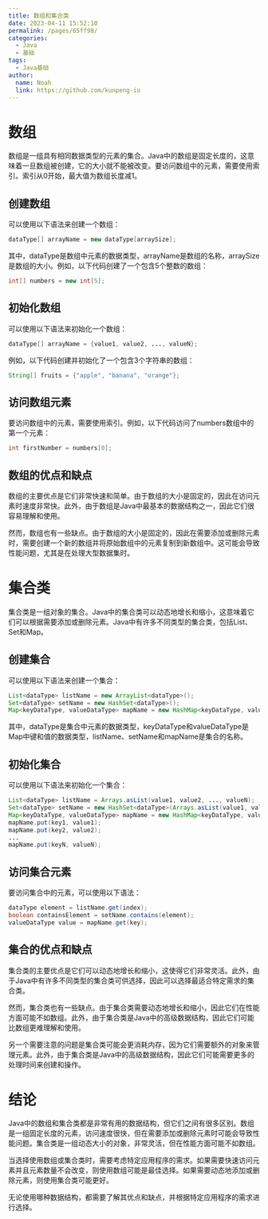 ```yaml
---
title: 数组和集合类
date: 2023-04-11 15:52:10
permalink: /pages/65ff98/
categories:
  - Java
  - 基础
tags:
  - Java基础
author: 
  name: Noah
  link: https://github.com/kunpeng-io
---
```

# 数组

数组是一组具有相同数据类型的元素的集合。Java中的数组是固定长度的，这意味着一旦数组被创建，它的大小就不能被改变。要访问数组中的元素，需要使用索引。索引从0开始，最大值为数组长度减1。

## 创建数组

可以使用以下语法来创建一个数组：

```java
dataType[] arrayName = new dataType[arraySize];
```

其中，dataType是数组中元素的数据类型，arrayName是数组的名称，arraySize是数组的大小。例如，以下代码创建了一个包含5个整数的数组：

```java
int[] numbers = new int[5];
```

## 初始化数组

可以使用以下语法来初始化一个数组：

```java
dataType[] arrayName = {value1, value2, ..., valueN};
```

例如，以下代码创建并初始化了一个包含3个字符串的数组：

```java
String[] fruits = {"apple", "banana", "orange"};
```

## 访问数组元素

要访问数组中的元素，需要使用索引。例如，以下代码访问了numbers数组中的第一个元素：

```java
int firstNumber = numbers[0];
```

## 数组的优点和缺点

数组的主要优点是它们非常快速和简单。由于数组的大小是固定的，因此在访问元素时速度非常快。此外，由于数组是Java中最基本的数据结构之一，因此它们很容易理解和使用。

然而，数组也有一些缺点。由于数组的大小是固定的，因此在需要添加或删除元素时，需要创建一个新的数组并将原始数组中的元素复制到新数组中。这可能会导致性能问题，尤其是在处理大型数据集时。

# 集合类

集合类是一组对象的集合。Java中的集合类可以动态地增长和缩小，这意味着它们可以根据需要添加或删除元素。Java中有许多不同类型的集合类，包括List、Set和Map。

## 创建集合

可以使用以下语法来创建一个集合：

```java
List<dataType> listName = new ArrayList<dataType>();
Set<dataType> setName = new HashSet<dataType>();
Map<keyDataType, valueDataType> mapName = new HashMap<keyDataType, valueDataType>();
```

其中，dataType是集合中元素的数据类型，keyDataType和valueDataType是Map中键和值的数据类型，listName、setName和mapName是集合的名称。

## 初始化集合

可以使用以下语法来初始化一个集合：

```java
List<dataType> listName = Arrays.asList(value1, value2, ..., valueN);
Set<dataType> setName = new HashSet<dataType>(Arrays.asList(value1, value2, ..., valueN));
Map<keyDataType, valueDataType> mapName = new HashMap<keyDataType, valueDataType>();
mapName.put(key1, value1);
mapName.put(key2, value2);
...
mapName.put(keyN, valueN);
```

## 访问集合元素

要访问集合中的元素，可以使用以下语法：

```java
dataType element = listName.get(index);
boolean containsElement = setName.contains(element);
valueDataType value = mapName.get(key);
```

## 集合的优点和缺点

集合类的主要优点是它们可以动态地增长和缩小，这使得它们非常灵活。此外，由于Java中有许多不同类型的集合类可供选择，因此可以选择最适合特定需求的集合类。

然而，集合类也有一些缺点。由于集合类需要动态地增长和缩小，因此它们在性能方面可能不如数组。此外，由于集合类是Java中的高级数据结构，因此它们可能比数组更难理解和使用。

另一个需要注意的问题是集合类可能会更消耗内存，因为它们需要额外的对象来管理元素。此外，由于集合类是Java中的高级数据结构，因此它们可能需要更多的处理时间来创建和操作。

# 结论

Java中的数组和集合类都是非常有用的数据结构，但它们之间有很多区别。数组是一组固定长度的元素，访问速度很快，但在需要添加或删除元素时可能会导致性能问题。集合类是一组动态大小的对象，非常灵活，但在性能方面可能不如数组。

当选择使用数组或集合类时，需要考虑特定应用程序的需求。如果需要快速访问元素并且元素数量不会改变，则使用数组可能是最佳选择。如果需要动态地添加或删除元素，则使用集合类可能更好。

无论使用哪种数据结构，都需要了解其优点和缺点，并根据特定应用程序的需求进行选择。